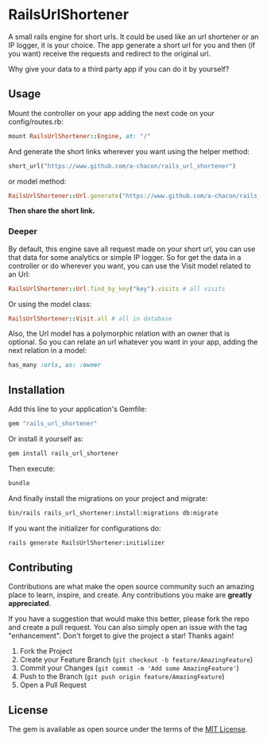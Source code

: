 # RailsUrlShortener

A small rails engine for short urls.
It could be used like an url shortener or an IP logger, it is your choice.
The app generate a short url for you and then (if you want) receive the requests and redirect to the original url.

Why give your data to a third party app if you can do it by yourself?

## Usage

Mount the controller on your app adding the next code on your config/routes.rb:

```ruby
mount RailsUrlShortener::Engine, at: "/"

```

And generate the short links wherever you want using the helper method:

```ruby
short_url("https://www.github.com/a-chacon/rails_url_shortener")
```

or model method:

```ruby
RailsUrlShortener::Url.generate("https://www.github.com/a-chacon/rails_url_shortener")
```

**Then share the short link.**

### Deeper

By default, this engine save all request made on your short url, you can use that data for some analytics or simple IP logger. So for get the data in a controller or do wherever you want, you can use the Visit model related to an Url:

```ruby
RailsUrlShortener::Url.find_by_key("key").visits # all visits

```
Or using the model class:
```ruby
RailsUrlShortener::Visit.all # all in database
```

Also, the Url model has a polymorphic relation with an owner that is optional. So you can relate an url whatever you want in your app, adding the next relation in a model:
```ruby
has_many :urls, as: :owner
```

## Installation

Add this line to your application's Gemfile:

```ruby
gem "rails_url_shortener"
```

Or install it yourself as:
```bash
gem install rails_url_shortener
```

Then execute:
```bash
bundle
```

And finally install the migrations on your project and migrate:
```bash
bin/rails rails_url_shortener:install:migrations db:migrate
```

If you want the initializer for configurations do:

```bash
rails generate RailsUrlShortener:initializer
```

## Contributing

Contributions are what make the open source community such an amazing place to learn, inspire, and create. Any contributions you make are **greatly appreciated**.

If you have a suggestion that would make this better, please fork the repo and create a pull request. You can also simply open an issue with the tag "enhancement".
Don't forget to give the project a star! Thanks again!

1. Fork the Project
2. Create your Feature Branch (`git checkout -b feature/AmazingFeature`)
3. Commit your Changes (`git commit -m 'Add some AmazingFeature'`)
4. Push to the Branch (`git push origin feature/AmazingFeature`)
5. Open a Pull Request

## License
The gem is available as open source under the terms of the [MIT License](https://opensource.org/licenses/MIT).
